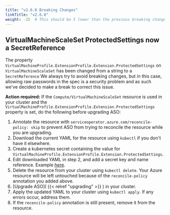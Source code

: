 ```yaml
---
title: "v2.6.0 Breaking Changes"
linkTitle: "v2.6.0"
weight: -25  # This should be 5 lower than the previous breaking change document
---
```


## VirtualMachineScaleSet ProtectedSettings now a SecretReference

The property `VirtualMachineProfile.ExtensionProfile.Extension.ProtectedSettings` on `VirtualMachineScaleSet` has been changed from a string to a `SecretReference`
We always try to avoid breaking changes, but in this case, allowing raw passwords in the spec is a security problem and as such we've
decided to make a break to correct this issue.

**Action required:** If the `Compute/VirtualMachineScaleSet` resource is used in your cluster and the `VirtualMachineProfile.ExtensionProfile.Extension.ProtectedSettings` property is set, do the following before upgrading ASO:

1. Annotate the resource with `serviceoperator.azure.com/reconcile-policy: skip` to prevent ASO from trying to reconcile the resource while you are upgrading.
2. Download the current YAML for the resource using `kubectl` if you don't have it elsewhere.
3. Create a kubernetes secret containing the value for `VirtualMachineProfile.ExtensionProfile.Extension.ProtectedSettings`.
4. Edit downloaded YAML in step 2, and add a secret key and name reference. Example [here](https://github.com/Azure/azure-service-operator/blob/main/v2/samples/apimanagement/v1api20230501preview/v1api20230501preview_authorizationprovider.yaml#L12).
5. Delete the resource from your cluster using `kubectl delete`. Your Azure resource will be left untouched because of the `reconcile-policy` annotation you added above.
6. [Upgrade ASO]( {{< relref "upgrading" >}} ) in your cluster.
7. Apply the updated YAML to your cluster using `kubectl apply`. If any errors occur, address them.
8. If the `reconcile-policy` annotation is still present, remove it from the resource.
